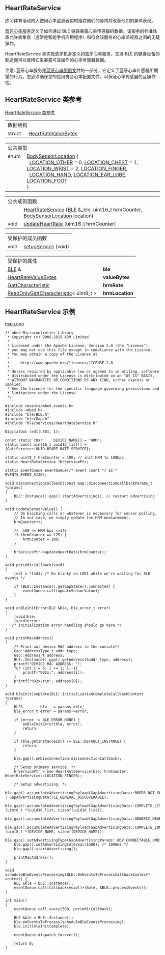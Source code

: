 ## HeartRateService
练习体育活动的人使用心率监测器实时跟踪他们的脉搏并改善他们的身体表现。

[蓝牙心率服务](https://www.bluetooth.org/docman/handlers/downloaddoc.ashx?doc_id=239866)定义了如何通过 BLE 链路暴露心率传感器的数据。该服务的标准性质允许收集器（通常是智能手机应用程序）和符合该服务的心率监视器之间的无缝操作。

HeartRateService 类实现蓝牙机身定义的蓝牙心率服务。支持 BLE 的健身设备的制造商可以使用它来暴露可互操作的心率传感器数据。

注意: 蓝牙心率服务是[蓝牙心率配置文](https://www.bluetooth.org/docman/handlers/downloaddoc.ashx?doc_id=239865)件的一部分，它定义了蓝牙心率传感器所期望的行为。您必须确保您的应用符合心率配置文件，以保证心率传感器的互操作性。

## HeartRateService 类参考
[HeartRateService 类参考](http://os.mbed.com/docs/v5.9/mbed-os-api-doxy/class_heart_rate_service.html)

<table><tbody><tr><td colspan="2">数据结构</td>
		</tr><tr><td style="vertical-align:top;">struct &nbsp;</td>
			<td style="vertical-align:bottom;"><a href="http://os.mbed.com/docs/v5.9/mbed-os-api-doxy/struct_heart_rate_service_1_1_heart_rate_value_bytes.html" rel="nofollow" target="_blank">HeartRateValueBytes</a></td>
		</tr></tbody></table>
<table><tbody><tr><td colspan="2">公共类型</td>
		</tr><tr><td style="vertical-align:top;">enum &nbsp;</td>
			<td style="vertical-align:bottom;"><a href="http://os.mbed.com/docs/v5.9/mbed-os-api-doxy/class_heart_rate_service.html#a57928e32d89dfb9a04e633c0f8b90c89" rel="nofollow" target="_blank">BodySensorLocation</a> {<br>
			&nbsp;&nbsp;<a href="http://os.mbed.com/docs/v5.9/mbed-os-api-doxy/class_heart_rate_service.html#a57928e32d89dfb9a04e633c0f8b90c89a3d89f019f25e51aff98218d40a03792e" rel="nofollow" target="_blank">LOCATION_OTHER</a> = 0, <a href="http://os.mbed.com/docs/v5.9/mbed-os-api-doxy/class_heart_rate_service.html#a57928e32d89dfb9a04e633c0f8b90c89a35c442827e84f4b35c5c48452df8f0fe" rel="nofollow" target="_blank">LOCATION_CHEST</a> = 1, <a href="http://os.mbed.com/docs/v5.9/mbed-os-api-doxy/class_heart_rate_service.html#a57928e32d89dfb9a04e633c0f8b90c89a94d832ae15ac7ef91e463d1af2a1e2ea" rel="nofollow" target="_blank">LOCATION_WRIST</a> = 2, <a href="http://os.mbed.com/docs/v5.9/mbed-os-api-doxy/class_heart_rate_service.html#a57928e32d89dfb9a04e633c0f8b90c89a4e65240f86ece4ce1f692bffeb5574b7" rel="nofollow" target="_blank">LOCATION_FINGER</a>,<br>
			&nbsp;&nbsp;<a href="http://os.mbed.com/docs/v5.9/mbed-os-api-doxy/class_heart_rate_service.html#a57928e32d89dfb9a04e633c0f8b90c89adcec0ed39f059c0335fae25611957994" rel="nofollow" target="_blank">LOCATION_HAND</a>, <a href="http://os.mbed.com/docs/v5.9/mbed-os-api-doxy/class_heart_rate_service.html#a57928e32d89dfb9a04e633c0f8b90c89ab0c8e626f79ae600bc70af164376b914" rel="nofollow" target="_blank">LOCATION_EAR_LOBE</a>, <a href="http://os.mbed.com/docs/v5.9/mbed-os-api-doxy/class_heart_rate_service.html#a57928e32d89dfb9a04e633c0f8b90c89a73c9a4a71d7d0158f43b6cc122350235" rel="nofollow" target="_blank">LOCATION_FOOT</a><br>
			}</td>
		</tr></tbody></table>
<table><tbody><tr><td colspan="2">公共成员函数</td>
		</tr><tr><td style="vertical-align:top;">&nbsp;</td>
			<td style="vertical-align:bottom;"><a href="http://os.mbed.com/docs/v5.9/mbed-os-api-doxy/class_heart_rate_service.html#a38f3b24ca96324d3114c69a570d81a76" rel="nofollow" target="_blank">HeartRateService</a> (<a href="http://os.mbed.com/docs/v5.9/mbed-os-api-doxy/class_b_l_e.html" rel="nofollow" target="_blank">BLE</a> &amp;_ble, uint16_t hrmCounter, <a href="http://os.mbed.com/docs/v5.9/mbed-os-api-doxy/class_heart_rate_service.html#a57928e32d89dfb9a04e633c0f8b90c89" rel="nofollow" target="_blank">BodySensorLocation</a> location)</td>
		</tr><tr><td style="vertical-align:top;">void&nbsp;</td>
			<td style="vertical-align:bottom;"><a href="http://os.mbed.com/docs/v5.9/mbed-os-api-doxy/class_heart_rate_service.html#a9d5eb1fb2f6b69324fdb9c2b2886b479" rel="nofollow" target="_blank">updateHeartRate</a> (uint16_t hrmCounter)</td>
		</tr></tbody></table>
<table><tbody><tr><td colspan="2">受保护的成员函数</td>
		</tr><tr><td style="vertical-align:top;">void&nbsp;</td>
			<td style="vertical-align:bottom;"><a href="http://os.mbed.com/docs/v5.9/mbed-os-api-doxy/class_heart_rate_service.html#a7a2ae4ab8e76c3e5e248ecd8a660fb6c" rel="nofollow" target="_blank">setupService</a> (void)</td>
		</tr></tbody></table>
<table><tbody><tr><td colspan="2">受保护的属性</td>
		</tr><tr><td style="vertical-align:top;"><a id="a7155d7e955386203e34cb1dc055b6f8e" target="_blank"></a> <a href="http://os.mbed.com/docs/v5.9/mbed-os-api-doxy/class_b_l_e.html" rel="nofollow" target="_blank">BLE</a> &amp;&nbsp;</td>
			<td style="vertical-align:bottom;"><strong>ble</strong></td>
		</tr><tr><td style="vertical-align:top;"><a id="aee937a9b24612bc67c27164147cf0929" target="_blank"></a> <a href="http://os.mbed.com/docs/v5.9/mbed-os-api-doxy/struct_heart_rate_service_1_1_heart_rate_value_bytes.html" rel="nofollow" target="_blank">HeartRateValueBytes</a>&nbsp;</td>
			<td style="vertical-align:bottom;"><strong>valueBytes</strong></td>
		</tr><tr><td style="vertical-align:top;"><a id="aac20251de2b98197e59aa64f9dc70df6" target="_blank"></a> <a href="http://os.mbed.com/docs/v5.9/mbed-os-api-doxy/class_gatt_characteristic.html" rel="nofollow" target="_blank">GattCharacteristic</a>&nbsp;</td>
			<td style="vertical-align:bottom;"><strong>hrmRate</strong></td>
		</tr><tr><td style="vertical-align:top;"><a id="a03aef259eda3434a5c3c595af46e7dd1" target="_blank"></a> <a href="http://os.mbed.com/docs/v5.9/mbed-os-api-doxy/class_read_only_gatt_characteristic.html" rel="nofollow" target="_blank">ReadOnlyGattCharacteristic</a>&lt; uint8_t &gt;&nbsp;</td>
			<td style="vertical-align:bottom;"><strong>hrmLocation</strong></td>
		</tr></tbody></table>

## HeartRateService 示例
[main.cpp](https://os.mbed.com/teams/mbed-os-examples/code/mbed-os-example-ble-HeartRate/file/307bde0f868f/source/main.cpp)
```
/* mbed Microcontroller Library
 * Copyright (c) 2006-2015 ARM Limited
 *
 * Licensed under the Apache License, Version 2.0 (the "License");
 * you may not use this file except in compliance with the License.
 * You may obtain a copy of the License at
 *
 *     http://www.apache.org/licenses/LICENSE-2.0
 *
 * Unless required by applicable law or agreed to in writing, software
 * distributed under the License is distributed on an "AS IS" BASIS,
 * WITHOUT WARRANTIES OR CONDITIONS OF ANY KIND, either express or implied.
 * See the License for the specific language governing permissions and
 * limitations under the License.
 */
 
#include <events/mbed_events.h>
#include <mbed.h>
#include "ble/BLE.h"
#include "ble/Gap.h"
#include "ble/services/HeartRateService.h"
 
DigitalOut led1(LED1, 1);
 
const static char     DEVICE_NAME[] = "HRM";
static const uint16_t uuid16_list[] = {GattService::UUID_HEART_RATE_SERVICE};
 
static uint8_t hrmCounter = 100; // init HRM to 100bps
static HeartRateService *hrServicePtr;
 
static EventQueue eventQueue(/* event count */ 16 * EVENTS_EVENT_SIZE);
 
void disconnectionCallback(const Gap::DisconnectionCallbackParams_t *params)
{
    BLE::Instance().gap().startAdvertising(); // restart advertising
}
 
void updateSensorValue() {
    // Do blocking calls or whatever is necessary for sensor polling.
    // In our case, we simply update the HRM measurement.
    hrmCounter++;
 
    //  100 <= HRM bps <=175
    if (hrmCounter == 175) {
        hrmCounter = 100;
    }
 
    hrServicePtr->updateHeartRate(hrmCounter);
}
 
void periodicCallback(void)
{
    led1 = !led1; /* Do blinky on LED1 while we're waiting for BLE events */
 
    if (BLE::Instance().getGapState().connected) {
        eventQueue.call(updateSensorValue);
    }
}
 
void onBleInitError(BLE &ble, ble_error_t error)
{
    (void)ble;
    (void)error;
   /* Initialization error handling should go here */
}
 
void printMacAddress()
{
    /* Print out device MAC address to the console*/
    Gap::AddressType_t addr_type;
    Gap::Address_t address;
    BLE::Instance().gap().getAddress(&addr_type, address);
    printf("DEVICE MAC ADDRESS: ");
    for (int i = 5; i >= 1; i--){
        printf("%02x:", address[i]);
    }
    printf("%02x\r\n", address[0]);
}
 
void bleInitComplete(BLE::InitializationCompleteCallbackContext *params)
{
    BLE&        ble   = params->ble;
    ble_error_t error = params->error;
 
    if (error != BLE_ERROR_NONE) {
        onBleInitError(ble, error);
        return;
    }
 
    if (ble.getInstanceID() != BLE::DEFAULT_INSTANCE) {
        return;
    }
 
    ble.gap().onDisconnection(disconnectionCallback);
 
    /* Setup primary service. */
    hrServicePtr = new HeartRateService(ble, hrmCounter, HeartRateService::LOCATION_FINGER);
 
    /* Setup advertising. */
    ble.gap().accumulateAdvertisingPayload(GapAdvertisingData::BREDR_NOT_SUPPORTED | GapAdvertisingData::LE_GENERAL_DISCOVERABLE);
    ble.gap().accumulateAdvertisingPayload(GapAdvertisingData::COMPLETE_LIST_16BIT_SERVICE_IDS, (uint8_t *)uuid16_list, sizeof(uuid16_list));
    ble.gap().accumulateAdvertisingPayload(GapAdvertisingData::GENERIC_HEART_RATE_SENSOR);
    ble.gap().accumulateAdvertisingPayload(GapAdvertisingData::COMPLETE_LOCAL_NAME, (uint8_t *)DEVICE_NAME, sizeof(DEVICE_NAME));
    ble.gap().setAdvertisingType(GapAdvertisingParams::ADV_CONNECTABLE_UNDIRECTED);
    ble.gap().setAdvertisingInterval(1000); /* 1000ms */
    ble.gap().startAdvertising();
 
    printMacAddress();
}
 
void scheduleBleEventsProcessing(BLE::OnEventsToProcessCallbackContext* context) {
    BLE &ble = BLE::Instance();
    eventQueue.call(Callback<void()>(&ble, &BLE::processEvents));
}
 
int main()
{
    eventQueue.call_every(500, periodicCallback);
 
    BLE &ble = BLE::Instance();
    ble.onEventsToProcess(scheduleBleEventsProcessing);
    ble.init(bleInitComplete);
 
    eventQueue.dispatch_forever();
 
    return 0;
}
```